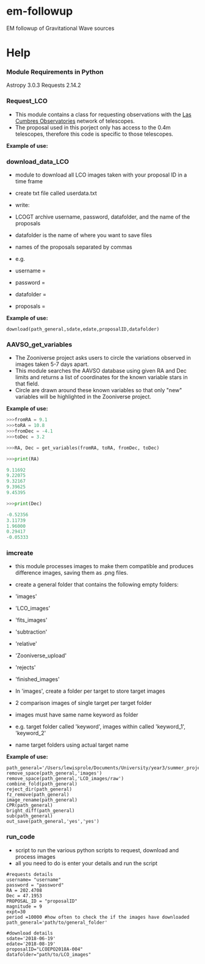 # em-followup
EM followup of Gravitational Wave sources

# Help

### Module Requirements in Python
Astropy 3.0.3
Requests 2.14.2

### Request_LCO
- This module contains a class for requesting observations with the [Las Cumbres Observatories](https://lco.global) network of telescopes.
- The proposal used in this porject only has access to the 0.4m telescopes, therefore this code is specific to those telescopes.

**Example of use:**

### download_data_LCO
- module to download all LCO images taken with your proposal ID in a time frame
- create txt file called userdata.txt
- write:
- LCOGT archive username, password, datafolder, and the name of the proposals
- datafolder is the name of where you want to save files 
- names of the proposals separated by commas 

- e.g.
- username = 
- password = 
- datafolder = 
- proposals = 

**Example of use:**

```
download(path_general,sdate,edate,proposalID,datafolder)
```

### AAVSO_get_variables
- The Zooniverse project asks users to circle the variations observed in images taken 5-7 days apart.
- This module searches the AAVSO database using given RA and Dec limits and returns a list of coordinates for the known variable stars in 
that field.
- Circle are drawn around these known variables so that only "new" variables will be highlighted in the Zooniverse project.

**Example of use:**
```python
>>>fromRA = 9.1
>>>toRA = 10.8
>>>fromDec = -4.1 	
>>>toDec = 3.2

>>>RA, Dec = get_variables(fromRA, toRA, fromDec, toDec)

>>>print(RA)

9.11692
9.22075
9.32167
9.39625
9.45395

>>>print(Dec)

-0.52356
3.11739
1.96000
0.29417
-0.05333
```

### imcreate
- this module processes images to make them compatible and produces difference images, saving them as .png files.
- create a general folder that contains the following empty folders:
    
- 'images'
- 'LCO_images'
- 'fits_images'
- 'subtraction'
- 'relative'
- 'Zooniverse_upload'
- 'rejects'
- 'finished_images'

- In 'images', create a folder per target to store target images
- 2 comparison images of single target per target folder
- images must have same name keyword as folder
- e.g. target folder called 'keyword', images within called 'keyword_1', 'keyword_2'
- name target folders using actual target name 


**Example of use:**
```
path_general='/Users/lewisprole/Documents/University/year3/summer_project'
remove_space(path_general,'images')
remove_space(path_general,'LCO_images/raw')
combine_fold(path_general)
reject_dir(path_general)
fz_remove(path_general)
image_rename(path_general)
CPR(path_general)
bright_diff(path_general)
sub(path_general)
out_save(path_general,'yes','yes')
```
### run_code

- script to run the various python scripts to request, download and process images
- all you need to do is enter your details and run the script 

```
#requests details
username= "username"
password = "password"
RA = 202.4708
Dec = 47.1953
PROPOSAL_ID = "proposalID"
magnitude = 9
expt=30
period =10000 #how often to check the if the images have downloaded
path_general='path/to/general_folder'

#download details
sdate='2018-06-19'
edate='2018-08-19'
proposalID="LCOEPO2018A-004"
datafolder="path/to/LCO_images"
```
